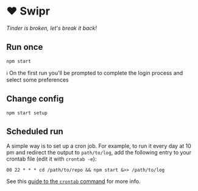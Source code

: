 # ♥️ Swipr

_Tinder is broken, let's break it back!_

## Run once

```
npm start
```

:information_source: On the first run you'll be prompted to complete the login process and select some preferences

## Change config

```
npm start setup
```

## Scheduled run

A simple way is to set up a cron job. For example, to run it every day at 10 pm and redirect the output to `path/to/log`, add the following entry to your crontab file (edit it with `crontab -e`):

```
00 22 * * * cd /path/to/repo && npm start &>> /path/to/log
```

See this [guide to the `crontab` command](https://www.computerhope.com/unix/ucrontab.htm) for more info.
